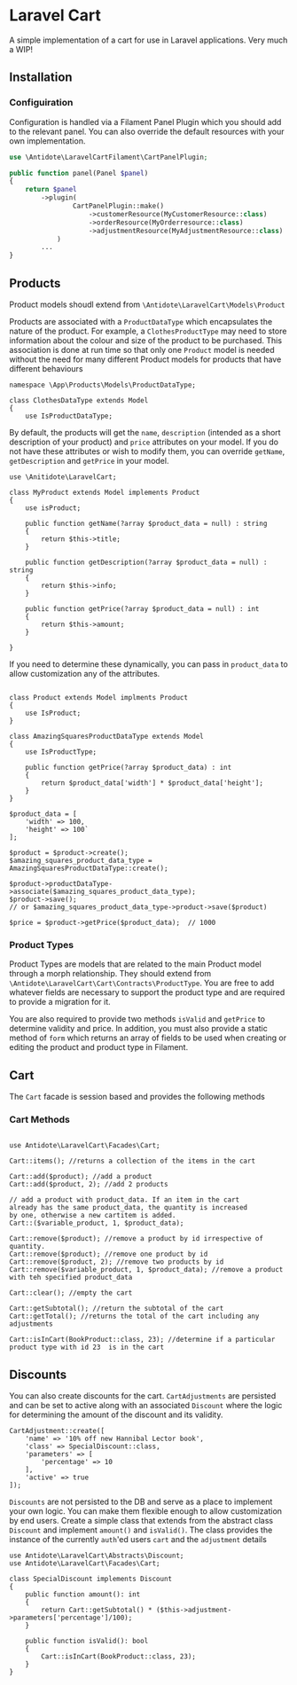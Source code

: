 # Laravel Cart
A simple implementation of a cart for use in Laravel applications. Very much a WIP!

## Installation
<!--
### Database
The package only requires on table creating of `cart_adjustments`. The package will migrate this for you or you can
publish this to make amends using:
```
php artisan vendor:publish --tag=laravel-cart-migrations
```
### Configuration
By default, the package will use `\App\Models\Product` as your product model. You can override this by publishing
the config and setting the `product_data` config value:
```
php artisan vendor:publish --tag=laravel-cart-config
```
-->
### Configuiration
Configuration is handled via a Filament Panel Plugin which you should add to the relevant panel. You can also override the
default resources with your own implementation.
```php
use \Antidote\LaravelCartFilament\CartPanelPlugin;

public function panel(Panel $panel)
{
    return $panel
        ->plugin(
                CartPanelPlugin::make()
                    ->customerResource(MyCustomerResource::class)
                    ->orderResource(MyOrderresource::class)
                    ->adjustmentResource(MyAdjustmentResource::class)
            )
        ...
}
```

## Products
<!--
Your product models should use the trait `Antidote\LaravelCart\Concerns\ConfiguresProduct` as well as implement
`\Antidote\LaravelCart\Contracts\Product`.

```
namespace \App\Models\Products;

use \Anitidote\LaravelCart\Contracts\Product;
use \Anitidote\LaravelCart\Concerns\ConfiguresProduct;
use Illuminate\Database\Eloquent\Model;

class MyProduct extends Model implements Product
{
    use ConfiguresProduct;

    ...
}
```
-->

Product models shoudl extend from `\Antidote\LaravelCart\Models\Product`

Products are associated with a `ProductDataType` which encapsulates the nature of the product. For example, a
`ClothesProductType` may need to store information about the colour and size of the product to be purchased.
This association is done at run time so that only one `Product` model is needed without the need for many different Product 
models for products that have different behaviours

```
namespace \App\Products\Models\ProductDataType;

class ClothesDataType extends Model
{
    use IsProductDataType;

```

By default, the products will get the `name`, `description` (intended as a short description of your product)
and `price` attributes on your model. If you do not have these attributes or wish to modify them, you can
override `getName`, `getDescription` and `getPrice` in your model.

```
use \Anitidote\LaravelCart;

class MyProduct extends Model implements Product
{
    use isProduct;

    public function getName(?array $product_data = null) : string
    {
        return $this->title;
    }
    
    public function getDescription(?array $product_data = null) : string
    {
        return $this->info;
    }
    
    public function getPrice(?array $product_data = null) : int
    {
        return $this->amount;
    }
    
}
```

If you need to determine these dynamically, you can pass in `product_data` to allow customization any of the
attributes.

```

class Product extends Model implments Product
{
    use IsProduct;
}
```
```
class AmazingSquaresProductDataType extends Model
{
    use IsProductType;
    
    public function getPrice(?array $product_data) : int
    {
        return $product_data['width'] * $product_data['height'];
    }
}
```
```
$product_data = [
    'width' => 100,
    'height' => 100`
];

$product = $product->create();
$amazing_squares_product_data_type = AmazingSquaresProductDataType::create();

$product->productDataType->associate($amazing_squares_product_data_type);
$product->save();
// or $amazing_squares_product_data_type->product->save($product)

$price = $product->getPrice($product_data);  // 1000

```

### Product Types
Product Types are models that are related to the main Product model through a morph relationship. They should extend from
`\Antidote\LaravelCart\Cart\Contracts\ProductType`. You are free to add whatever fields are necessary to support the
product type and are required to provide a migration for it.

You are also required to provide two methods `isValid` and `getPrice` to determine validity and price. In addition, you must also provide a static
method of `form` which returns an array of fields to be used when creating or editing the product and product type in Filament.


## Cart
The `Cart` facade is session based and provides the following methods

### Cart Methods

```

use Antidote\LaravelCart\Facades\Cart;

Cart::items(); //returns a collection of the items in the cart

Cart::add($product); //add a product
Cart::add($product, 2); //add 2 products

// add a product with product_data. If an item in the cart
already has the same product_data, the quantity is increased
by one, otherwise a new cartitem is added.
Cart::($variable_product, 1, $product_data); 

Cart::remove($product); //remove a product by id irrespective of quantity.
Cart::remove($product); //remove one product by id
Cart::remove($product, 2); //remove two products by id
Cart::remove($variable_product, 1, $product_data); //remove a product with teh specified product_data

Cart::clear(); //empty the cart

Cart::getSubtotal(); //return the subtotal of the cart
Cart::getTotal(); //returns the total of the cart including any adjustments

Cart::isInCart(BookProduct::class, 23); //determine if a particular product type with id 23  is in the cart
```

## Discounts
You can also create discounts for the cart. `CartAdjustments` are persisted and can be set to active along
with an associated `Discount` where the logic for determining the amount of the discount and its validity.

```
CartAdjustment::create([
    'name' => '10% off new Hannibal Lector book',
    'class' => SpecialDiscount::class,
    'parameters' => [
        'percentage' => 10
    ],
    'active' => true
]);
```

`Discounts` are not persisted to the DB and serve as a place to implement your own logic. You can make
them flexible enough to allow customization by end users. Create a simple class that extends from the
abstract class `Discount` and implement `amount()` and `isValid()`. The class provides the instance of
the currently `auth`'ed users `cart` and the `adjustment` details  

```
use Antidote\LaravelCart\Abstracts\Discount;
use Antidote\LaravelCart\Facades\Cart;

class SpecialDiscount implements Discount
{
    public function amount(): int
    {
        return Cart::getSubtotal() * ($this->adjustment->parameters['percentage']/100);
    }

    public function isValid(): bool
    {
        Cart::isInCart(BookProduct::class, 23);
    }
}

```
